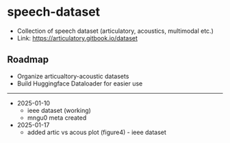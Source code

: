 # speech-dataset
- Collection of speech dataset (articulatory, acoustics, multimodal etc.)
- Link: https://articulatory.gitbook.io/dataset

## Roadmap
- Organize articualtory-acoustic datasets
- Build Huggingface Dataloader for easier use

---
- 2025-01-10
    - ieee dataset (working)
    - mngu0 meta created
- 2025-01-17
    - added artic vs acous plot (figure4) - ieee dataset
    